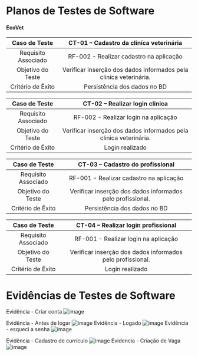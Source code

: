 # Planos de Testes de Software

#### EcoVet

| **Caso de Teste** 	| **CT-01 – Cadastro da cliníca veterinária** 	|
|:---:	|:---:	|
|	Requisito Associado 	| RF-002 - Realizar cadastro na aplicação |
| Objetivo do Teste 	| Verificar inserção dos dados informados pela cliníca veterinária. |
|Critério de Êxito | Persistência dos dados no BD  |


| **Caso de Teste** 	| **CT-02 – Realizar login  clínica** 	   |
|:---:	|:---:	|
|	Requisito Associado 	| RF-002 - Realizar login na aplicação |
| Objetivo do Teste 	| Verificar inserção dos dados informados pela cliníca veterinária. |
|Critério de Êxito | Login realizado  |


| **Caso de Teste** 	| **CT-03 – Cadastro do profissional** 	|
|:---:	|:---: |
|	Requisito Associado 	| RF-001 - Realizar cadastro na aplicação |
| Objetivo do Teste 	| Verificar inserção dos dados informados pelo profissional.    |
|Critério de Êxito | Persistência dos dados no BD  |


| **Caso de Teste** 	| **CT-04 – Realizar login  profissional** 	|
|:---:	|:---:	|
|	Requisito Associado 	| RF-001 - Realizar login na aplicação |
| Objetivo do Teste 	| Verificar inserção dos dados informados pelo profissional. |
|Critério de Êxito | Login realizado  |
 
# Evidências de Testes de Software
Evidência - Criar conta
![image](https://github.com/ICEI-PUC-Minas-PMV-ADS/pmv-ads-2024-1-e5-proj-empext-t6-pmv-ads-2024-1-e5-ecovet/assets/3579780/1414226f-6e30-4300-9901-ef01c2781d48)

Evidência - Antes de logar
![image](https://github.com/ICEI-PUC-Minas-PMV-ADS/pmv-ads-2024-1-e5-proj-empext-t6-pmv-ads-2024-1-e5-ecovet/assets/3579780/78057aa0-ca48-4494-97b8-2396c34f0f14)
Evidência - Logado
![image](https://github.com/ICEI-PUC-Minas-PMV-ADS/pmv-ads-2024-1-e5-proj-empext-t6-pmv-ads-2024-1-e5-ecovet/assets/3579780/20ce866a-477c-4ab1-8008-03614b38603f)
Evidência - esqueci a senha
![image](https://github.com/ICEI-PUC-Minas-PMV-ADS/pmv-ads-2024-1-e5-proj-empext-t6-pmv-ads-2024-1-e5-ecovet/assets/3579780/27342887-c7fa-4ddb-8ddc-a672fa2d9496)


Evidência - Cadastro de currículo
![image](https://github.com/ICEI-PUC-Minas-PMV-ADS/pmv-ads-2024-1-e5-proj-empext-t6-pmv-ads-2024-1-e5-ecovet/assets/3579780/08fadde5-c996-4dc1-8860-5057bef2789c)
Evidencia - Criação de Vaga
![image](https://github.com/ICEI-PUC-Minas-PMV-ADS/pmv-ads-2024-1-e5-proj-empext-t6-pmv-ads-2024-1-e5-ecovet/assets/3579780/0b359b6b-c999-4779-85a2-cfb0ad4c1914)




